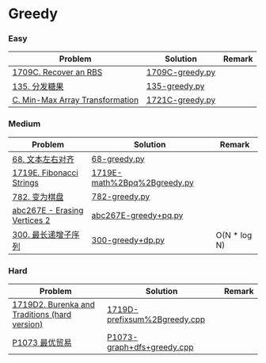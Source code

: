 # Greedy

### Easy

| Problem | Solution | Remark |
| ------- | -------- | ------ |
| [1709C. Recover an RBS](https://codeforces.com/contest/1709/problem/C)  | [1709C-greedy.py](https://github.com/chuzhumin98/PythonForMillions/blob/main/Codeforces/1709/1709C-greedy.py) |        |
| [135. 分发糖果](https://leetcode.cn/problems/candy/) | [135-greedy.py](https://github.com/chuzhumin98/PythonForMillions/blob/main/LeetCode/135-greedy.py) |  |
| [C. Min-Max Array Transformation](https://codeforces.com/contest/1721/problem/C) | [1721C-greedy.py](https://github.com/chuzhumin98/PythonForMillions/blob/main/Codeforces/1721/1721C-greedy.py) |  |



### Medium

| Problem                                                      | Solution                                                     | Remark |
| ------------------------------------------------------------ | ------------------------------------------------------------ | ------ |
| [68. 文本左右对齐](https://leetcode.cn/problems/text-justification/)  | [68-greedy.py](https://github.com/chuzhumin98/PythonForMillions/blob/main/LeetCode/68-greedy.py) |        |
| [1719E. Fibonacci Strings](https://codeforces.com/contest/1719/problem/E) | [1719E-math%2Bpq%2Bgreedy.py](https://github.com/chuzhumin98/PythonForMillions/blob/main/Codeforces/1719/1719E-math%2Bpq%2Bgreedy.py) | |
| [782. 变为棋盘](https://leetcode.cn/problems/transform-to-chessboard/) | [782-greedy.py](https://github.com/chuzhumin98/PythonForMillions/blob/main/LeetCode/782-greedy.py) |  |
| [abc267E - Erasing Vertices 2](https://atcoder.jp/contests/abc267/tasks/abc267_e) | [abc267E-greedy+pq.py](https://github.com/chuzhumin98/PythonForMillions/blob/main/AtCoder/abc267/abc267E-greedy%2Bpq.py) |  |
| [300. 最长递增子序列](https://leetcode.cn/problems/longest-increasing-subsequence/) | [300-greedy+dp.py](https://github.com/chuzhumin98/PythonForMillions/blob/main/LeetCode/300-greedy%2Bdp.py) | O(N * log N) |



### Hard

| Problem | Solution | Remark |
| ------- | -------- | ------ |
| [1719D2. Burenka and Traditions (hard version)](https://codeforces.com/contest/1719/problem/D2)  | [1719D-prefixsum%2Bgreedy.cpp](https://github.com/chuzhumin98/PythonForMillions/blob/main/Codeforces/1719/1719D-prefixsum%2Bgreedy.cpp)  |        |
| [P1073 最优贸易](https://www.luogu.com.cn/problem/P1073) | [P1073-graph+dfs+greedy.cpp](https://github.com/chuzhumin98/PythonForMillions/blob/main/luogu/P1073-graph%2Bdfs%2Bgreedy.cpp) | |